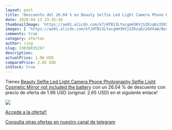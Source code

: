 ```yaml
---
layout: post
title: 'Descuento del 26.04 % en Beauty Selfie Led Light Camera Phone Pho'
date: 2020-04-13 23:35:16
thumbnailImage: 'https://ae01.alicdn.com/kf/HTB13LYacgmH3KVjSZKzq6z2OXXaW/Beauty-Selfie-Led-Light-Camera-Phone-Photography-Selfie-Light-Cosmetic-Mirror-not-included-the-battery.jpg_350x350._SL200_.jpg'
images: [ 'https://ae01.alicdn.com/kf/HTB13LYacgmH3KVjSZKzq6z2OXXaW/Beauty-Selfie-Led-Light-Camera-Phone-Photography-Selfie-Light-Cosmetic-Mirror-not-included-the-battery.jpg_350x350._SL200_.jpg' ]
comments: true
category: ofertas
author: ring
slug: 33038835287
description:
actualPrice: 1.96 USD
comparePrice: 2.65 USD
inStock: true
---
```


Tienes [Beauty Selfie Led Light Camera Phone Photography Selfie Light Cosmetic Mirror not included the battery](https://www.amazon.com/dp/33038835287/?tag=redken08-20) con un 26.04 % de descuento con precio de oferta de 1.96 USD (original: 2.65 USD) en el siguiente enlace!

[![](https://ae01.alicdn.com/kf/HTB13LYacgmH3KVjSZKzq6z2OXXaW/Beauty-Selfie-Led-Light-Camera-Phone-Photography-Selfie-Light-Cosmetic-Mirror-not-included-the-battery.jpg_350x350._SL200_.jpg)](https://www.amazon.com/dp/33038835287/?tag=redken08-20)

[Accede a la oferta!!](https://www.amazon.com/dp/33038835287/?tag=redken08-20)

[Consulta otras ofertas en nuestro canal de telegram](https://t.me/s/ofertas25)
